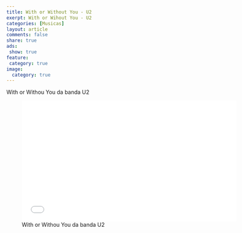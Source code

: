 ```yaml
---
title: With or Without You - U2
exerpt: With or Wihout You - U2
categories: [Musicas]
layout: article
comments: false
share: true
ads: 
 show: true
feature:
 category: true
image:
  category: true
---
```


With or Withou You da banda U2

<figure>
<iframe width="560" height="315" src="//www.youtube.com/embed/WZKnQRkWzLI" frameborder="0" allowfullscreen></iframe>
<figcaption>With or Withou You da banda U2</figcaption>
</figure>